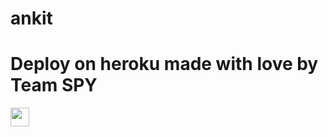 # ankit
 
# Deploy on heroku made with love by Team SPY


<a href="https://dashboard.heroku.com/new?template=https://github.com/alreadydead-svg/S/)">
     <img height="30px" src="https://img.shields.io/badge/Deploy%20To%20Heroku-blueviolet?style=for-the-badge&logo=heroku">
  </a>

